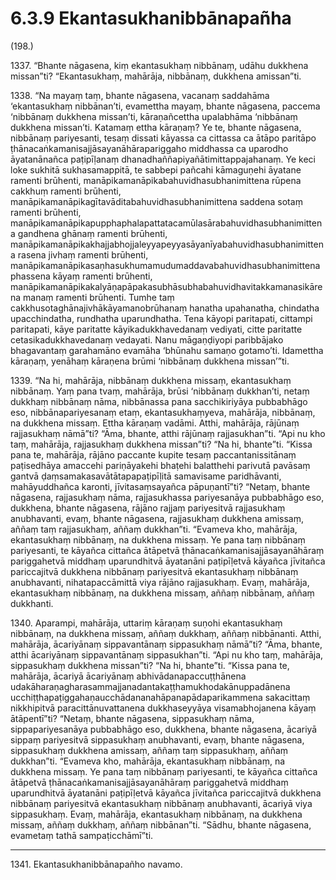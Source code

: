 

# 6.3.9 Ekantasukhanibbānapañha




(198.)

1337\. “Bhante nāgasena, kiṃ ekantasukhaṃ nibbānaṃ, udāhu dukkhena missan”ti? “Ekantasukhaṃ, mahārāja, nibbānaṃ, dukkhena amissan”ti.

1338\. “Na mayaṃ taṃ, bhante nāgasena, vacanaṃ saddahāma ‘ekantasukhaṃ nibbānan’ti, evamettha mayaṃ, bhante nāgasena, paccema ‘nibbānaṃ dukkhena missan’ti, kāraṇañcettha upalabhāma ‘nibbānaṃ dukkhena missan’ti. Katamaṃ ettha kāraṇaṃ? Ye te, bhante nāgasena, nibbānaṃ pariyesanti, tesaṃ dissati kāyassa ca cittassa ca ātāpo paritāpo ṭhānacaṅkamanisajjāsayanāhārapariggaho middhassa ca uparodho āyatanānañca paṭipīḷanaṃ dhanadhaññapiyañātimittappajahanaṃ. Ye keci loke sukhitā sukhasamappitā, te sabbepi pañcahi kāmaguṇehi āyatane ramenti brūhenti, manāpikamanāpikabahuvidhasubhanimittena rūpena cakkhuṃ ramenti brūhenti, manāpikamanāpikagītavāditabahuvidhasubhanimittena saddena sotaṃ ramenti brūhenti, manāpikamanāpikapupphaphalapattatacamūlasārabahuvidhasubhanimittena gandhena ghānaṃ ramenti brūhenti, manāpikamanāpikakhajjabhojjaleyyapeyyasāyanīyabahuvidhasubhanimittena rasena jivhaṃ ramenti brūhenti, manāpikamanāpikasaṇhasukhumamudumaddavabahuvidhasubhanimittena phassena kāyaṃ ramenti brūhenti, manāpikamanāpikakalyāṇapāpakasubhāsubhabahuvidhavitakkamanasikārena manaṃ ramenti brūhenti. Tumhe taṃ cakkhusotaghānajivhākāyamanobrūhanaṃ hanatha upahanatha, chindatha upacchindatha, rundhatha uparundhatha. Tena kāyopi paritapati, cittampi paritapati, kāye paritatte kāyikadukkhavedanaṃ vediyati, citte paritatte cetasikadukkhavedanaṃ vedayati. Nanu māgaṇḍiyopi paribbājako bhagavantaṃ garahamāno evamāha ‘bhūnahu samaṇo gotamo’ti. Idamettha kāraṇaṃ, yenāhaṃ kāraṇena brūmi ‘nibbānaṃ dukkhena missan’”ti.

1339\. “Na hi, mahārāja, nibbānaṃ dukkhena missaṃ, ekantasukhaṃ nibbānaṃ. Yaṃ pana tvaṃ, mahārāja, brūsi ‘nibbānaṃ dukkhan’ti, netaṃ dukkhaṃ nibbānaṃ nāma, nibbānassa pana sacchikiriyāya pubbabhāgo eso, nibbānapariyesanaṃ etaṃ, ekantasukhaṃyeva, mahārāja, nibbānaṃ, na dukkhena missaṃ. Ettha kāraṇaṃ vadāmi. Atthi, mahārāja, rājūnaṃ rajjasukhaṃ nāmā”ti? “Āma, bhante, atthi rājūnaṃ rajjasukhan”ti. “Api nu kho taṃ, mahārāja, rajjasukhaṃ dukkhena missan”ti? “Na hi, bhante”ti. “Kissa pana te, mahārāja, rājāno paccante kupite tesaṃ paccantanissitānaṃ paṭisedhāya amaccehi pariṇāyakehi bhaṭehi balatthehi parivutā pavāsaṃ gantvā ḍaṃsamakasavātātapapaṭipīḷitā samavisame paridhāvanti, mahāyuddhañca karonti, jīvitasaṃsayañca pāpuṇantī”ti? “Netaṃ, bhante nāgasena, rajjasukhaṃ nāma, rajjasukhassa pariyesanāya pubbabhāgo eso, dukkhena, bhante nāgasena, rājāno rajjaṃ pariyesitvā rajjasukhaṃ anubhavanti, evaṃ, bhante nāgasena, rajjasukhaṃ dukkhena amissaṃ, aññaṃ taṃ rajjasukhaṃ, aññaṃ dukkhan”ti. “Evameva kho, mahārāja, ekantasukhaṃ nibbānaṃ, na dukkhena missaṃ. Ye pana taṃ nibbānaṃ pariyesanti, te kāyañca cittañca ātāpetvā ṭhānacaṅkamanisajjāsayanāhāraṃ pariggahetvā middhaṃ uparundhitvā āyatanāni paṭipīḷetvā kāyañca jīvitañca pariccajitvā dukkhena nibbānaṃ pariyesitvā ekantasukhaṃ nibbānaṃ anubhavanti, nihatapaccāmittā viya rājāno rajjasukhaṃ. Evaṃ, mahārāja, ekantasukhaṃ nibbānaṃ, na dukkhena missaṃ, aññaṃ nibbānaṃ, aññaṃ dukkhanti.

1340\. Aparampi, mahārāja, uttariṃ kāraṇaṃ suṇohi ekantasukhaṃ nibbānaṃ, na dukkhena missaṃ, aññaṃ dukkhaṃ, aññaṃ nibbānanti. Atthi, mahārāja, ācariyānaṃ sippavantānaṃ sippasukhaṃ nāmā”ti? “Āma, bhante, atthi ācariyānaṃ sippavantānaṃ sippasukhan”ti. “Api nu kho taṃ, mahārāja, sippasukhaṃ dukkhena missan”ti? “Na hi, bhante”ti. “Kissa pana te, mahārāja, ācariyā ācariyānaṃ abhivādanapaccuṭṭhānena udakāharaṇagharasammajjanadantakaṭṭhamukhodakānuppadānena ucchiṭṭhapaṭiggahaṇaucchādananahāpanapādaparikammena sakacittaṃ nikkhipitvā paracittānuvattanena dukkhaseyyāya visamabhojanena kāyaṃ ātāpentī”ti? “Netaṃ, bhante nāgasena, sippasukhaṃ nāma, sippapariyesanāya pubbabhāgo eso, dukkhena, bhante nāgasena, ācariyā sippaṃ pariyesitvā sippasukhaṃ anubhavanti, evaṃ, bhante nāgasena, sippasukhaṃ dukkhena amissaṃ, aññaṃ taṃ sippasukhaṃ, aññaṃ dukkhan”ti. “Evameva kho, mahārāja, ekantasukhaṃ nibbānaṃ, na dukkhena missaṃ. Ye pana taṃ nibbānaṃ pariyesanti, te kāyañca cittañca ātāpetvā ṭhānacaṅkamanisajjāsayanāhāraṃ pariggahetvā middhaṃ uparundhitvā āyatanāni paṭipīḷetvā kāyañca jīvitañca pariccajitvā dukkhena nibbānaṃ pariyesitvā ekantasukhaṃ nibbānaṃ anubhavanti, ācariyā viya sippasukhaṃ. Evaṃ, mahārāja, ekantasukhaṃ nibbānaṃ, na dukkhena missaṃ, aññaṃ dukkhaṃ, aññaṃ nibbānan”ti. “Sādhu, bhante nāgasena, evametaṃ tathā sampaṭicchāmī”ti.

---

1341\. Ekantasukhanibbānapañho navamo.





